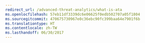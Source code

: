 ```yaml
---
redirect_url: /advanced-threat-analytics/what-is-ata
ms.openlocfilehash: 57eb11df3339dc6e06625f0edb502707a05f1804
ms.sourcegitcommit: 470675730967e0c36ebc90fc399baa64e7901f6b
ms.translationtype: HT
ms.contentlocale: zh-TW
ms.lasthandoff: 06/30/2017
---
```

